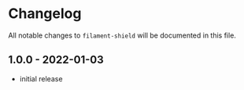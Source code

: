 # Changelog

All notable changes to `filament-shield` will be documented in this file.

## 1.0.0 - 2022-01-03

- initial release
